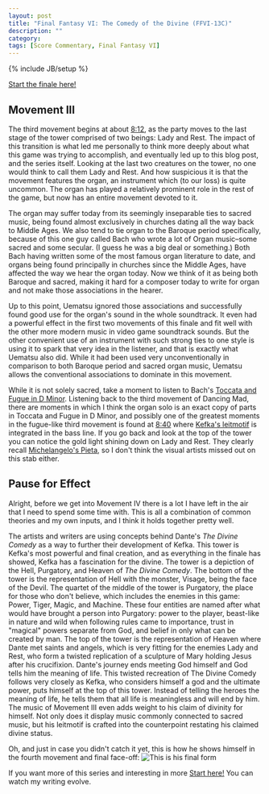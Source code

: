 ```yaml
---
layout: post
title: "Final Fantasy VI: The Comedy of the Divine (FFVI-13C)"
description: ""
category: 
tags: [Score Commentary, Final Fantasy VI]
---
```

{% include JB/setup %}

[Start the finale here!](http://zachberglund.com/2014/07/06/ffvi-thirteen/)

## Movement III

The third movement begins at about [8:12](http://youtu.be/JbXVNKtmWnc?t=8m12s), as the party moves to the last stage of the tower comprised of two beings: Lady and Rest. The impact of this transition is what led me personally to think more deeply about what this game was trying to accomplish, and eventually led up to this blog post, and the series itself. Looking at the last two creatures on the tower, no one would think to call them Lady and Rest. And how suspicious it is that the movement features the organ, an instrument which (to our loss) is quite uncommon. The organ has played a relatively prominent role in the rest of the game, but now has an entire movement devoted to it.

The organ may suffer today from its seemingly inseparable ties to sacred music, being found almost exclusively in churches dating all the way back to Middle Ages. We also tend to tie organ to the Baroque period specifically, because of this one guy called Bach who wrote a lot of Organ music–some sacred and some secular. (I guess he was a big deal or something.) Both Bach having written some of the most famous organ literature to date, and organs being found principally in churches since the Middle Ages, have affected the way we hear the organ today. Now we think of it as being both Baroque and sacred, making it hard for a composer today to write for organ and not make those associations in the hearer.

Up to this point, Uematsu ignored those associations and successfully found good use for the organ's sound in the whole soundtrack. It even had a powerful effect in the first two movements of this finale and fit well with the other more modern music in video game soundtrack sounds. But the other convenient use of an instrument with such strong ties to one style is using it to spark that very idea in the listener, and that is exactly what Uematsu also did. While it had been used very unconventionally in comparison to both Baroque period and sacred organ music, Uematsu allows the conventional associations to dominate in this movement.

While it is not solely sacred, take a moment to listen to Bach's [Toccata and Fugue in D Minor](https://www.youtube.com/watch?v=ho9rZjlsyYY). Listening back to the third movement of Dancing Mad, there are moments in which I think the organ solo is an exact copy of parts in Toccata and Fugue in D Minor, and possibly one of the greatest moments in the fugue-like third movement is found at [8:40](http://youtu.be/JbXVNKtmWnc?t=8m40s) where [Kefka's leitmotif](https://www.youtube.com/watch?v=PqtOWpNAs48) is integrated in the bass line. If you go back and look at the top of the tower you can notice the gold light shining down on Lady and Rest. They clearly recall [Michelangelo's Pieta](http://upload.wikimedia.org/wikipedia/commons/6/6c/Michelangelo's_Pieta_5450_cut_out_black.jpg), so I don't think the visual artists missed out on this stab either.

## Pause for Effect

Alright, before we get into Movement IV there is a lot I have left in the air that I need to spend some time with. This is all a combination of common theories and my own inputs, and I think it holds together pretty well.

The artists and writers are using concepts behind Dante's _The Divine Comedy_ as a way to further their development of Kefka. This tower is Kefka's most powerful and final creation, and as everything in the finale has showed, Kefka has a fascination for the divine. The tower is a depiction of the Hell, Purgatory, and Heaven of _The Divine Comedy_. The bottom of the tower is the representation of Hell with the monster, Visage, being the face of the Devil. The quartet of the middle of the tower is Purgatory, the place for those who don't believe, which includes the enemies in this game: Power, Tiger, Magic, and Machine. These four entities are named after what would have brought a person into Purgatory: power to the player, beast-like in nature and wild when following rules came to importance, trust in "magical" powers separate from God, and belief in only what can be created by man. The top of the tower is the representation of Heaven where Dante met saints and angels, which is very fitting for the enemies Lady and Rest, who form a twisted replication of a sculpture of Mary holding Jesus after his crucifixion. Dante's journey ends meeting God himself and God tells him the meaning of life. This twisted recreation of The Divine Comedy follows very closely as Kefka, who considers himself a god and the ultimate power, puts himself at the top of this tower. Instead of telling the heroes the meaning of life, he tells them that all life is meaningless and will end by him. The music of Movement III even adds weight to his claim of divinity for himself. Not only does it display music commonly connected to sacred music, but his leitmotif is crafted into the counterpoint restating his claimed divine status.

Oh, and just in case you didn't catch it yet, this is how he shows himself in the fourth movement and final face-off:
![This is his final form](https://encrypted-tbn3.gstatic.com/images?q=tbn:ANd9GcQQ2oVmIlhdwXoIutlJfsgS66HW8Ew63YQ_ExZKwlV681eXjjv1)

If you want more of this series and interesting in more [Start here!](http://zachberglund.com/2013/06/23/ffvi-one/) You can watch my writing evolve.
